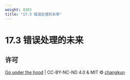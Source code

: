 ```yaml
---
weight: 4303
title: "17.3 错误处理的未来"
---
```


# 17.3 错误处理的未来

## 许可

[Go under the hood](https://github.com/changkun/go-under-the-hood) | CC-BY-NC-ND 4.0 & MIT &copy; [changkun](https://changkun.de)
